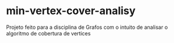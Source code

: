 # min-vertex-cover-analisy
Projeto feito para a disciplina de Grafos com o intuito de analisar o algoritmo de cobertura de vertices 
